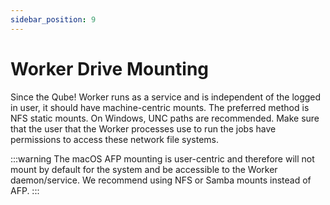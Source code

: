 ```yaml
---
sidebar_position: 9
---
```


# Worker Drive Mounting

Since the Qube! Worker runs as a service and is independent of the logged in user, it should have machine-centric mounts. The preferred method is NFS static mounts. On Windows, UNC paths are recommended. Make sure that the user that the Worker processes use to run the jobs have permissions to access these network file systems.

:::warning
The macOS AFP mounting is user-centric and therefore will not mount by default for the system and be accessible to the Worker daemon/service. We recommend using NFS or Samba mounts instead of AFP.
:::
